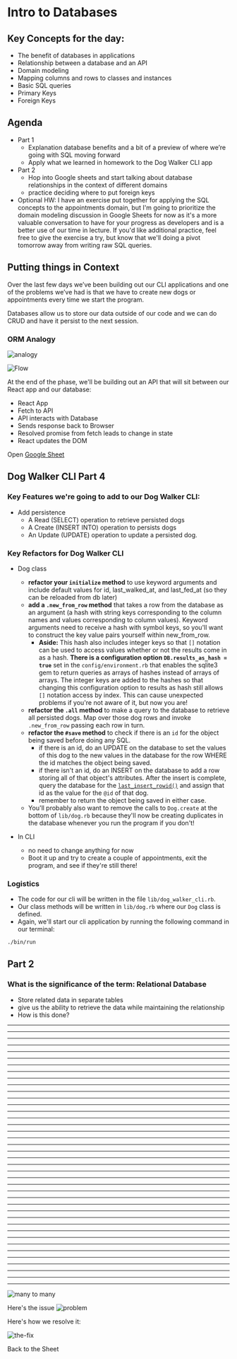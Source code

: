 # Intro to Databases

## Key Concepts for the day:

- The benefit of databases in applications
- Relationship between a database and an API
- Domain modeling
- Mapping columns and rows to classes and instances
- Basic SQL queries
- Primary Keys
- Foreign Keys

## Agenda

- Part 1 
  - Explanation  database benefits 
  and a bit of a preview of where we’re going with SQL moving forward
  - Apply what we learned in homework to the Dog Walker CLI app
- Part 2 
  - Hop into Google sheets and start talking about database relationships in the context of different domains
  - practice deciding where to put foreign keys
- Optional HW: I have an exercise put together for applying the SQL concepts to the appointments domain, but I'm going to prioritize the domain modeling discussion in Google Sheets for now as it's a more valuable conversation to have for your progress as developers and is a better use of our time in lecture. If you'd like additional practice, feel free to give the exercise a try, but know that we'll doing a pivot tomorrow away from writing raw SQL queries.

## Putting things in Context
Over the last few days we’ve been building out our CLI applications and one of the problems we’ve had is that we have to create new dogs or appointments every time we start the program.

Databases allow us to store our data outside of our code and we can do CRUD and have it persist to the next session.

### ORM Analogy
![analogy](./analogy.png)

![Flow](./object-method-sql-query-return.png)

At the end of the phase, we'll be building out an API that will sit between our React app and our database:

- React App
- Fetch to API
- API interacts with Database
- Sends response back to Browser
- Resolved promise from fetch leads to change in state
- React updates the DOM


Open [Google Sheet](https://docs.google.com/spreadsheets/d/1XV8ixdHveb2Z5aOMQknPdsNCNmo3JZvXX4criCrNXAo/edit#gid=0)

## Dog Walker CLI Part 4
### Key Features we're going to add to our Dog Walker CLI:

- Add persistence
  - A Read (SELECT) operation to retrieve persisted dogs
  - A Create (INSERT INTO) operation to persists dogs
  - An Update (UPDATE) operation to update a persisted dog.

### Key Refactors for Dog Walker CLI

- Dog class
  - **refactor your `initialize` method** to use keyword arguments and include default values for id, last_walked_at, and last_fed_at (so they can be reloaded from db later)
  - **add a `.new_from_row` method** that takes a row from the database as an argument (a hash with string keys corresponding to the column names and values corresponding to column values). Keyword arguments need to receive a hash with symbol keys, so you'll want to construct the key value pairs yourself within new_from_row. 
    - **Aside:** This hash also includes integer keys so that `[]` notation can be used to access values whether or not the results come in as a hash. **There is a configuration option `DB.results_as_hash = true`** set in the `config/environment.rb` that enables the sqlite3 gem to return queries as arrays of hashes instead of arrays of arrays. The integer keys are added to the hashes so that changing this configuration option to results as hash still allows `[]` notation access by index. This can cause unexpected problems if you're not aware of it, but now you are!
  - **refactor the `.all` method** to make a query to the database to retrieve all persisted dogs. Map over those dog rows and invoke `.new_from_row` passing each row in turn.
  - **refactor the `#save` method** to check if there is an `id` for the object being saved before doing any SQL.
    - if there is an id, do an UPDATE on the database to set the values of this dog to the new values in the database for the row WHERE the id matches the object being saved.
    - if there isn't an id, do an INSERT on the database to add a row storing all of that object's attributes. After the insert is complete, query the database for the [`last_insert_rowid()`](https://www.w3resource.com/sqlite/core-functions-last_insert_rowid.php) and assign that id as the value for the `@id` of that dog.
    - remember to return the object being saved in either case.
  - You'll probably also want to remove the calls to `Dog.create` at the bottom of `lib/dog.rb` because they'll now be creating duplicates in the database whenever you run the program if you don't!
  
- In CLI
  - no need to change anything for now
  - Boot it up and try to create a couple of appointments, exit the program, and see if they're still there!

### Logistics

- The code for our cli will be written in the file `lib/dog_walker_cli.rb`. 
- Our class methods will be written in `lib/dog.rb` where our `Dog` class is defined.
- Again, we'll start our cli application by running the following command in our terminal:

```bash
./bin/run
```


## Part 2

### What is the significance of the term: Relational Database 

- Store related data in separate tables
- give us the ability to retrieve the data while maintaining the relationship
- How is this done?
--------------------------------------
--------------------------------------
--------------------------------------
--------------------------------------
--------------------------------------
--------------------------------------
--------------------------------------
--------------------------------------
--------------------------------------
--------------------------------------
--------------------------------------
--------------------------------------
--------------------------------------
--------------------------------------
--------------------------------------
--------------------------------------
--------------------------------------
--------------------------------------
--------------------------------------
--------------------------------------
--------------------------------------
--------------------------------------
--------------------------------------
--------------------------------------
--------------------------------------
--------------------------------------
--------------------------------------
--------------------------------------
--------------------------------------
--------------------------------------
--------------------------------------
--------------------------------------
--------------------------------------
--------------------------------------
--------------------------------------
--------------------------------------
--------------------------------------
--------------------------------------
--------------------------------------
--------------------------------------
![many to many](./many-to-many.png)

Here's the issue
![problem](./the-problem.png)

Here's how we resolve it:

![the-fix](./the-fix.png)

Back to the Sheet